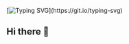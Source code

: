 [![Typing SVG](https://readme-typing-svg.demolab.com?font=Fira+Code&pause=1000&color=E67401&center=true&width=435&lines=Hello+There;My+name+is+Johnsen.)](https://git.io/typing-svg)

## Hi there 👋

<!--
**johnsenultra/johnsenultra** is a ✨ _special_ ✨ repository because its `README.md` (this file) appears on your GitHub profile.

Here are some ideas to get you started:

- 🔭 I’m currently working on ...
- 🌱 I’m currently learning ...
- 👯 I’m looking to collaborate on ...
- 🤔 I’m looking for help with ...
- 💬 Ask me about ...
- 📫 How to reach me: ...
- 😄 Pronouns: ...
- ⚡ Fun fact: ...
-->

